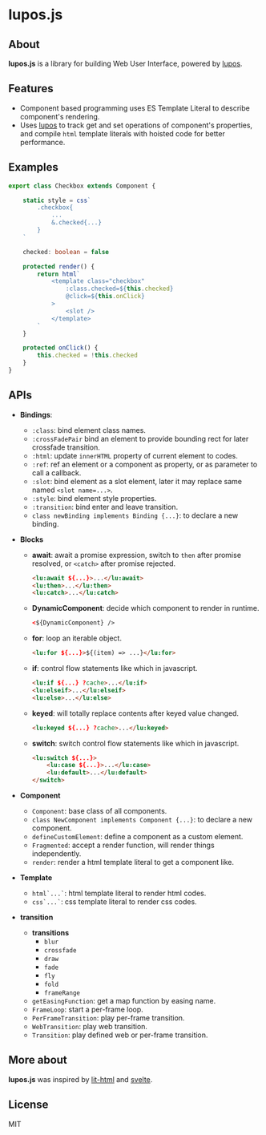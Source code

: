 # lupos.js


## About

**lupos.js** is a library for building Web User Interface, powered by [lupos](https://github.com/pucelle/lupos).



## Features

 - Component based programming uses ES Template Literal to describe component's rendering.
 - Uses [lupos](https://github.com/pucelle/lupos) to track get and set operations of component's properties, and compile `html` template literals with hoisted code for better performance.



## Examples

```ts
export class Checkbox extends Component {

	static style = css`
		.checkbox{
			...
			&.checked{...}
		}
	`

	checked: boolean = false

	protected render() {
		return html`
			<template class="checkbox" 
				:class.checked=${this.checked}
				@click=${this.onClick}
			>
				<slot />
			</template>
		`
	}

	protected onClick() {
		this.checked = !this.checked
	}
}
```



## APIs

- **Bindings**:
	- `:class`: bind element class names.
	- `:crossFadePair` bind an element to provide bounding rect for later crossfade transition.
	- `:html`: update `innerHTML` property of current element to codes.
	- `:ref`: ref an element or a component as property, or as parameter to call a callback.
	- `:slot`: bind element as a slot element, later it may replace same named `<slot name=...>`.
	- `:style`: bind element style properties.
	- `:transition`: bind enter and leave transition.
	- `class newBinding implements Binding {...}`: to declare a new binding.

- **Blocks**
	- **await**: await a promise expression, switch to `then` after promise resolved, or `<catch>` after promise rejected.
		```html
		<lu:await ${...}>...</lu:await>
		<lu:then>...</lu:then>
		<lu:catch>...</lu:catch>
		```
	- **DynamicComponent**: decide which component to render in runtime.
		```html
		<${DynamicComponent} />
		```
	- **for**: loop an iterable object.
		```html
		<lu:for ${...}>${(item) => ...}</lu:for>
		```
	- **if**: control flow statements like which in javascript.
		```html
		<lu:if ${...} ?cache>...</lu:if>
		<lu:elseif>...</lu:elseif>
		<lu:else>...</lu:else>
		```
	- **keyed**: will totally replace contents after keyed value changed.
		```html
		<lu:keyed ${...} ?cache>...</lu:keyed>
		```
	- **switch**: switch control flow statements like which in javascript.
		```html
		<lu:switch ${...}>
			<lu:case ${...}>...</lu:case>
			<lu:default>...</lu:default>
		</switch>
		```

- **Component**
	- `Component`: base class of all components.
	- `class NewComponent implements Component {...}`: to declare a new component.
	- `defineCustomElement`: define a component as a custom element.
	- `Fragmented`: accept a render function, will render things independently.
	- `render`: render a html template literal to get a component like.

- **Template**
	- `` html`...` ``: html template literal to render html codes.
	- `` css`...` ``: css template literal to render css codes.

- **transition**
	- **transitions**
		- `blur`
		- `crossfade`
		- `draw`
		- `fade`
		- `fly`
		- `fold`
		- `frameRange`
	- `getEasingFunction`: get a map function by easing name.
	- `FrameLoop`: start a per-frame loop.
	- `PerFrameTransition`: play per-frame transition.
	- `WebTransition`: play web transition.
	- `Transition`: play defined web or per-frame transition.


## More about

**lupos.js** was inspired by [lit-html](https://lit-html.polymer-project.org/) and [svelte](https://svelte.dev/).



## License

MIT